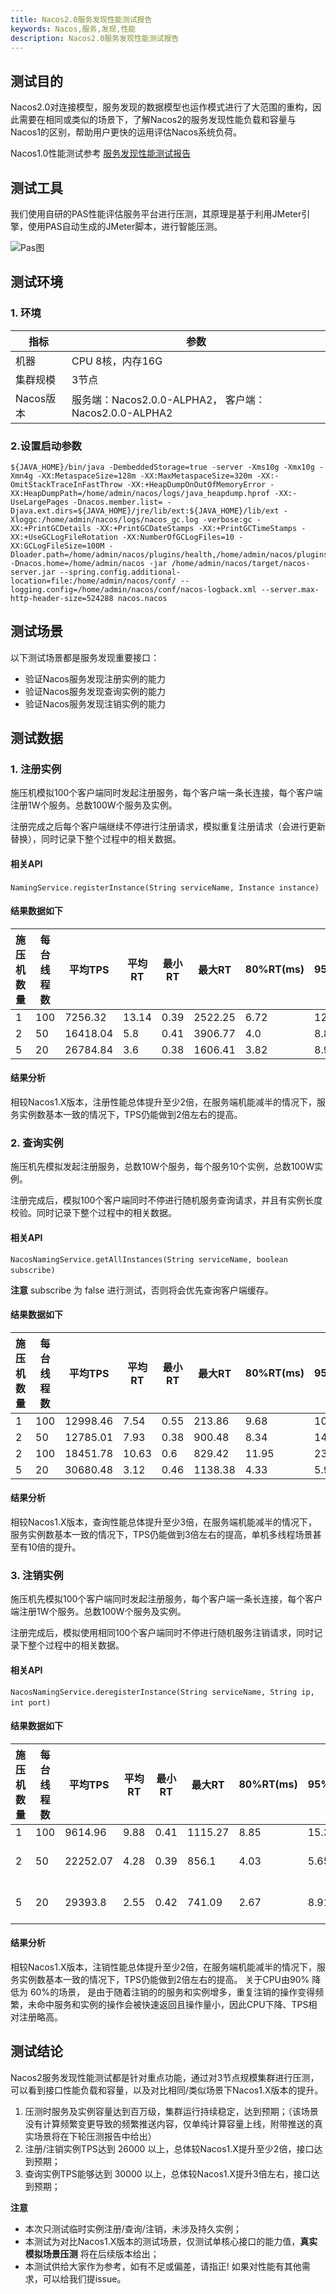 ```yaml
---
title: Nacos2.0服务发现性能测试报告
keywords: Nacos,服务,发现,性能
description: Nacos2.0服务发现性能测试报告
---
```



## 测试目的

Nacos2.0对连接模型，服务发现的数据模型也运作模式进行了大范围的重构，因此需要在相同或类似的场景下，了解Nacos2的服务发现性能负载和容量与Nacos1的区别，帮助用户更快的运用评估Nacos系统负荷。

Nacos1.0性能测试参考 [服务发现性能测试报告](../../../nacos-naming-benchmark.md)

## 测试工具

我们使用自研的PAS性能评估服务平台进行压测，其原理是基于利用JMeter引擎，使用PAS自动生成的JMeter脚本，进行智能压测。

![Pas图](//img.alicdn.com/tfs/TB1xCfDDpzqK1RjSZFvXXcB7VXa-692-297.png)

## 测试环境

### 1. 环境

|  **指标**  |	**参数**  |
|-----------|-----------|
|机器|	CPU 8核，内存16G|
|集群规模	|3节点|
|Nacos版本|	服务端：Nacos2.0.0-ALPHA2， 客户端：Nacos2.0.0-ALPHA2|

### 2.设置启动参数

```
${JAVA_HOME}/bin/java -DembeddedStorage=true -server -Xms10g -Xmx10g -Xmn4g -XX:MetaspaceSize=128m -XX:MaxMetaspaceSize=320m -XX:-OmitStackTraceInFastThrow -XX:+HeapDumpOnOutOfMemoryError -XX:HeapDumpPath=/home/admin/nacos/logs/java_heapdump.hprof -XX:-UseLargePages -Dnacos.member.list= -Djava.ext.dirs=${JAVA_HOME}/jre/lib/ext:${JAVA_HOME}/lib/ext -Xloggc:/home/admin/nacos/logs/nacos_gc.log -verbose:gc -XX:+PrintGCDetails -XX:+PrintGCDateStamps -XX:+PrintGCTimeStamps -XX:+UseGCLogFileRotation -XX:NumberOfGCLogFiles=10 -XX:GCLogFileSize=100M -Dloader.path=/home/admin/nacos/plugins/health,/home/admin/nacos/plugins/cmdb -Dnacos.home=/home/admin/nacos -jar /home/admin/nacos/target/nacos-server.jar --spring.config.additional-location=file:/home/admin/nacos/conf/ --logging.config=/home/admin/nacos/conf/nacos-logback.xml --server.max-http-header-size=524288 nacos.nacos
```

## 测试场景

以下测试场景都是服务发现重要接口：

- 验证Nacos服务发现注册实例的能力
- 验证Nacos服务发现查询实例的能力
- 验证Nacos服务发现注销实例的能力

## 测试数据

### 1. 注册实例

施压机模拟100个客户端同时发起注册服务，每个客户端一条长连接，每个客户端注册1W个服务。总数100W个服务及实例。

注册完成之后每个客户端继续不停进行注册请求，模拟重复注册请求（会进行更新替换），同时记录下整个过程中的相关数据。

#### 相关API

`NamingService.registerInstance(String serviceName, Instance instance)` 

#### 结果数据如下

| 施压机数量 | 每台线程数 | 平均TPS | 平均RT | 最小RT | 最大RT | 80%RT(ms) | 95%RT(ms) | 99%RT(ms) | CPU使用率 |
| --- | --- | --- | --- | --- | --- | --- | --- | --- | --- |
| 1 | 100 | 7256.32 | 13.14 | 0.39 | 2522.25 | 6.72 | 12.86 | 126.33 | 80% |
| 2 | 50 | 16418.04 | 5.8 | 0.41 | 3906.77 | 4.0 | 8.88 | 48.84 | 90% |
| 5 | 20 | 26784.84 | 3.6 | 0.38 | 1606.41 | 3.82 | 8.91 | 30.62 | 90% |

#### 结果分析

相较Nacos1.X版本，注册性能总体提升至少2倍，在服务端机能减半的情况下，服务实例数基本一致的情况下，TPS仍能做到2倍左右的提高。

### 2. 查询实例

施压机先模拟发起注册服务，总数10W个服务，每个服务10个实例，总数100W实例。

注册完成后，模拟100个客户端同时不停进行随机服务查询请求，并且有实例长度校验。同时记录下整个过程中的相关数据。

#### 相关API

`NacosNamingService.getAllInstances(String serviceName, boolean subscribe)` 

**注意** subscribe 为 false 进行测试，否则将会优先查询客户端缓存。

#### 结果数据如下

| 施压机数量 | 每台线程数 | 平均TPS | 平均RT | 最小RT | 最大RT | 80%RT(ms) | 95%RT(ms) | 99%RT(ms) | CPU使用率 |
| --- | --- | --- | --- | --- | --- | --- | --- | --- | --- |
| 1 | 100 | 12998.46 | 7.54 | 0.55 | 213.86 | 9.68 | 10.69 | 27.92 | 40% |
| 2 | 50 | 12785.01 | 7.93 | 0.38 | 900.48 | 8.34 | 14.18 | 33.04 | 40% |
| 2 | 100 | 18451.78 | 10.63 | 0.6 | 829.42 | 11.95 | 23.79 | 44.19 | 45% |
| 5 | 20 | 30680.48 | 3.12 | 0.46 | 1138.38 | 4.33 | 5.9 | 9.57 | 50% |

#### 结果分析

相较Nacos1.X版本，查询性能总体提升至少3倍，在服务端机能减半的情况下，服务实例数基本一致的情况下，TPS仍能做到3倍左右的提高，单机多线程场景甚至有10倍的提升。

### 3. 注销实例

施压机先模拟100个客户端同时发起注册服务，每个客户端一条长连接，每个客户端注册1W个服务。总数100W个服务及实例。

注册完成后，模拟使用相同100个客户端同时不停进行随机服务注销请求，同时记录下整个过程中的相关数据。

#### 相关API

`NacosNamingService.deregisterInstance(String serviceName, String ip, int port)` 

#### 结果数据如下

| 施压机数量 | 每台线程数 | 平均TPS | 平均RT | 最小RT | 最大RT | 80%RT(ms) | 95%RT(ms) | 99%RT(ms) | CPU使用率 |
| --- | --- | --- | --- | --- | --- | --- | --- | --- | --- |
| 1 | 100 | 9614.96 | 9.88 | 0.41 | 1115.27 | 8.85 | 15.32 | 104.76 | 70% |
| 2 | 50 | 22252.07 | 4.28 | 0.39 | 856.1 | 4.03 | 5.65 | 31.02 | 90% -> 60%  |
| 5 | 20 | 29393.8 | 2.55 | 0.42 | 741.09 | 2.67 | 8.91 | 15.85 | 90% -> 60% |

#### 结果分析

相较Nacos1.X版本，注销性能总体提升至少2倍，在服务端机能减半的情况下，服务实例数基本一致的情况下，TPS仍能做到2倍左右的提高。
关于CPU由90% 降低为 60%的场景， 是由于随着注销的的服务和实例增多，重复注销的操作变得频繁，未命中服务和实例的操作会被快速返回且操作量小，因此CPU下降、TPS相对注册略高。

## 测试结论

Nacos2服务发现性能测试都是针对重点功能，通过对3节点规模集群进行压测，可以看到接口性能负载和容量，以及对比相同/类似场景下Nacos1.X版本的提升。

1. 压测时服务及实例容量达到百万级，集群运行持续稳定，达到预期；（该场景没有计算频繁变更导致的频繁推送内容，仅单纯计算容量上线，附带推送的真实场景将在下轮压测报告中给出）
2. 注册/注销实例TPS达到 26000 以上，总体较Nacos1.X提升至少2倍，接口达到预期；
3. 查询实例TPS能够达到 30000 以上，总体较Nacos1.X提升3倍左右，接口达到预期；

**注意**

- 本次只测试临时实例注册/查询/注销，未涉及持久实例；
- 本测试为对比Nacos1.X版本的测试场景，仅测试单核心接口的能力值，**真实模拟场景压测** 将在后续版本给出；
- 本测试供给大家作为参考，如有不足或偏差，请指正! 如果对性能有其他需求，可以给我们提issue。
